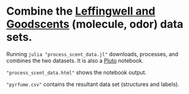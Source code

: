 # Combine the [Leffingwell and Goodscents](https://github.com/pyrfume/pyrfume-data) (molecule, odor) data sets.

Running `julia "process_scent_data.jl"` downloads, processes, and combines the two datasets.
It is also a [Pluto](https://plutojl.org/) notebook.

`"process_scent_data.html"` shows the notebook output.

`"pyrfume.csv"` contains the resultant data set (structures and labels).
